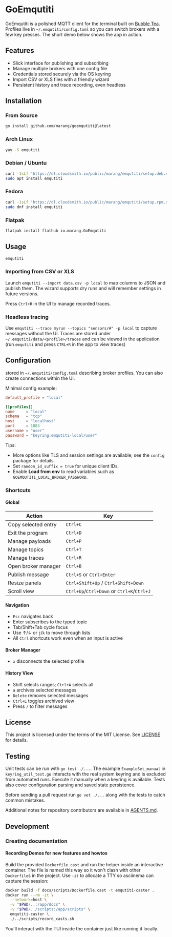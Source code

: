 # GoEmqutiti

GoEmqutiti is a polished MQTT client for the terminal built on
[Bubble Tea](https://github.com/charmbracelet/bubbletea). Profiles live in
`~/.emqutiti/config.toml` so you can switch brokers with a few key presses. The
short demo below shows the app in action.

## Features

- Slick interface for publishing and subscribing
- Manage multiple brokers with one config file
- Credentials stored securely via the OS keyring
- Import CSV or XLS files with a friendly wizard
- Persistent history and trace recording, even headless

## Installation
### From Source
```bash
go install github.com/marang/goemqutiti@latest
```

### Arch Linux
```bash
yay -S emqutiti
```

### Debian / Ubuntu
```bash
curl -1sLf 'https://dl.cloudsmith.io/public/marang/emqutiti/setup.deb.sh' | sudo -E bash
sudo apt install emqutiti
```

### Fedora
```bash
curl -1sLf 'https://dl.cloudsmith.io/public/marang/emqutiti/setup.rpm.sh' | sudo -E bash
sudo dnf install emqutiti
```

### Flatpak
```bash
flatpak install flathub io.marang.GoEmqutiti
```

## Usage

```bash
emqutiti
```

### Importing from CSV or XLS

Launch `emqutiti --import data.csv -p local` to map columns to JSON and publish them. The wizard supports dry runs and will remember settings in future versions.

Press `Ctrl+R` in the UI to manage recorded traces.

### Headless tracing

Use `emqutiti --trace myrun --topics "sensors/#" -p local` to capture messages without the UI. Traces are stored under `~/.emqutiti/data/<profile>/traces` and can be viewed in the application (run `emqutiti` and press `CTRL+R` in the app to view traces)

## Configuration
stored in `~/.emqutiti/config.toml` describing broker profiles. You can also create connections within the UI.

Minimal config example:

```toml
default_profile = "local"

[[profiles]]
name     = "local"
schema   = "tcp"
host     = "localhost"
port     = 1883
username = "user"
password = "keyring:emqutiti-local/user"
```

Tips:
- More options like TLS and session settings are available; see the `config` package for details.
- Set `random_id_suffix = true` for unique client IDs.
- Enable **Load from env** to read variables such as `GOEMQUTITI_LOCAL_BROKER_PASSWORD`.

### Shortcuts

#### Global

| Action | Key |
| --- | --- |
| Copy selected entry | `Ctrl+C` |
| Exit the program | `Ctrl+D` |
| Manage payloads | `Ctrl+P` |
| Manage topics | `Ctrl+T` |
| Manage traces | `Ctrl+R` |
| Open broker manager | `Ctrl+B` |
| Publish message | `Ctrl+S` or `Ctrl+Enter` |
| Resize panels | `Ctrl+Shift+Up` / `Ctrl+Shift+Down` |
| Scroll view | `Ctrl+Up`/`Ctrl+Down` or `Ctrl+K`/`Ctrl+J` |

#### Navigation

- `Esc` navigates back
- Enter subscribes to the typed topic
- Tab/Shift+Tab cycle focus
- Use ↑/↓ or `j`/`k` to move through lists
- All `Ctrl` shortcuts work even when an input is active

#### Broker Manager

- `x` disconnects the selected profile

#### History View

- Shift selects ranges; `Ctrl+A` selects all
- `a` archives selected messages
- `Delete` removes selected messages
- `Ctrl+L` toggles archived view
- Press `/` to filter messages

## License

This project is licensed under the terms of the MIT License. See [LICENSE](LICENSE) for details.

## Testing

Unit tests can be run with `go test ./...`. The example `ExampleSet_manual` in
`keyring_util_test.go` interacts with the real system keyring and is excluded
from automated runs. Execute it manually when a keyring is available.
Tests also cover configuration parsing and saved state persistence.

Before sending a pull request run `go vet ./...` along with the tests to catch
common mistakes.

Additional notes for repository contributors are available in [AGENTS.md](AGENTS.md).

## Development

### Creating documentation

#### Recording Demos for new features and howtos

Build the provided `Dockerfile.cast` and run the helper inside
an interactive container. The file is named this way so it won't
clash with other `Dockerfile`s in the project. Use `-it` to allocate
a TTY so asciinema can capture the session:

```bash
docker build -f docs/scripts/Dockerfile.cast -t emqutiti-caster .
docker run --rm -it \
  --network=host \
  -v "$PWD/..:/app/docs" \
  -v "$PWD/../scripts:/app/scripts" \
  emqutiti-caster \
  ./../scripts/record_casts.sh
```
You'll interact with the TUI inside the container just like running it locally.
